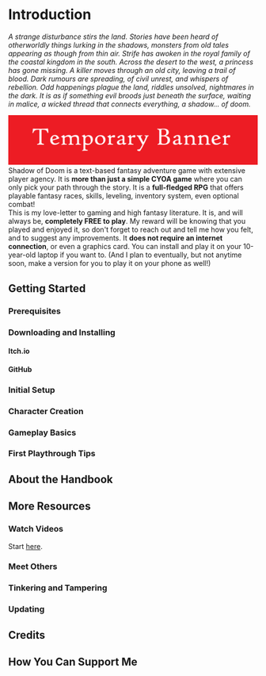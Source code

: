 # Introduction

_A strange disturbance stirs the land. Stories have been heard of otherworldly things lurking in the shadows, monsters from old tales appearing as though from thin air. Strife has awoken in the royal family of the coastal kingdom in the south. Across the desert to the west, a princess has gone missing. A killer moves through an old city, leaving a trail of blood. Dark rumours are spreading, of civil unrest, and whispers of rebellion. Odd happenings plague the land, riddles unsolved, nightmares in the dark. It is as if something evil broods just beneath the surface, waiting in malice, a wicked thread that connects everything, a shadow... of doom._

![banner](Handbook_files/banner.png)
  \
Shadow of Doom is a text-based fantasy adventure game with extensive player agency. It is **more than just a simple CYOA game** where you can only pick your path through the story. It is a **full-fledged RPG** that offers playable fantasy races, skills, leveling, inventory system, even optional combat!  \
This is my love-letter to gaming and high fantasy literature. It is, and will always be, **completely FREE to play**. My reward will be knowing that you played and enjoyed it, so don't forget to reach out and tell me how you felt, and to suggest any improvements. It **does not require an internet connection**, or even a graphics card. You can install and play it on your 10-year-old laptop if you want to. (And I plan to eventually, but not anytime soon, make a version for you to play it on your phone as well!)

## Getting Started

### Prerequisites

### Downloading and Installing

#### Itch.io

#### GitHub

### Initial Setup

### Character Creation

### Gameplay Basics

### First Playthrough Tips

## About the Handbook

## More Resources

### Watch Videos

Start [here](https://youtube.com/playlist?list=PLlnbLhYdGinvZMR0VQSG5Zv-IIXZXDJlu&si=lSY72gupX4QU8ZS8).

### Meet Others

### Tinkering and Tampering

### Updating

## Credits

## How You Can Support Me

